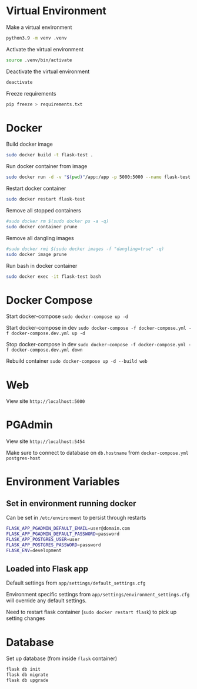 # Virtual Environment
Make a virtual environment
```bash
python3.9 -m venv .venv
```

Activate the virtual environment
```bash
source .venv/bin/activate
```

Deactivate the virtual environment
```bash
deactivate
```

Freeze requirements
```bash
pip freeze > requirements.txt
```

# Docker
Build docker image
```bash
sudo docker build -t flask-test .
```

Run docker container from image
```bash
sudo docker run -d -v "$(pwd)"/app:/app -p 5000:5000 --name flask-test flask-test
```

Restart docker container
```bash
sudo docker restart flask-test
```

Remove all stopped containers
```bash
#sudo docker rm $(sudo docker ps -a -q)
sudo docker container prune
```

Remove all dangling images
```bash
#sudo docker rmi $(sudo docker images -f "dangling=true" -q)
sudo docker image prune
```

Run bash in docker container
```bash
sudo docker exec -it flask-test bash
```

# Docker Compose
Start docker-compose
`sudo docker-compose up -d`

Start docker-compose in dev
`sudo docker-compose -f docker-compose.yml -f docker-compose.dev.yml up -d`

Stop docker-compose in dev
`sudo docker-compose -f docker-compose.yml -f docker-compose.dev.yml down`

Rebuild container
`sudo docker-compose up -d --build web`

# Web
View site
`http://localhost:5000`

# PGAdmin
View site
`http://localhost:5454`

Make sure to connect to database on `db.hostname` from `docker-compose.yml`
`postgres-host`

# Environment Variables
## Set in environment running docker
Can be set in `/etc/environment` to persist through restarts
```bash
FLASK_APP_PGADMIN_DEFAULT_EMAIL=user@domain.com
FLASK_APP_PGADMIN_DEFAULT_PASSWORD=password
FLASK_APP_POSTGRES_USER=user
FLASK_APP_POSTGRES_PASSWORD=password
FLASK_ENV=development
```

## Loaded into Flask app
Default settings from `app/settings/default_settings.cfg`

Environment specific settings from `app/settings/environment_settings.cfg` will override any default settings.

Need to restart flask container (`sudo docker restart flask`) to pick up setting changes

# Database
Set up database (from inside `flask` container)
```bash
flask db init
flask db migrate
flask db upgrade
```